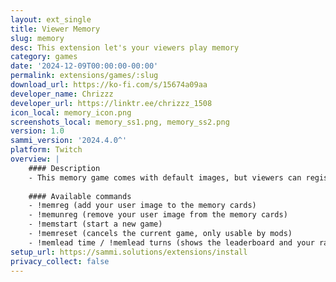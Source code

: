 ```yaml
---
layout: ext_single
title: Viewer Memory
slug: memory
desc: This extension let's your viewers play memory
category: games
date: '2024-12-09T00:00:00-00:00'
permalink: extensions/games/:slug
download_url: https://ko-fi.com/s/15674a09aa
developer_name: Chrizzz
developer_url: https://linktr.ee/chrizzz_1508
icon_local: memory_icon.png
screenshots_local: memory_ss1.png, memory_ss2.png
version: 1.0
sammi_version: '2024.4.0^'
platform: Twitch
overview: |
    #### Description
    - This memory game comes with default images, but viewers can register their profile image as memory cards. The game comes with a leader board for time and turns.
    
    #### Available commands
    - !memreg (add your user image to the memory cards)
    - !memunreg (remove your user image from the memory cards)
    - !memstart (start a new game)
    - !memreset (cancels the current game, only usable by mods)
    - !memlead time / !memlead turns (shows the leaderboard and your rank)
setup_url: https://sammi.solutions/extensions/install
privacy_collect: false
---
```

